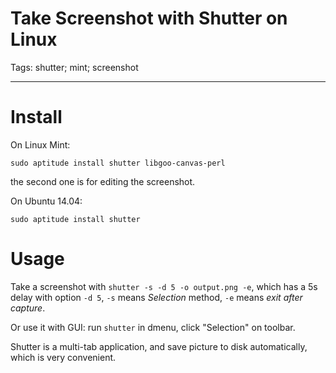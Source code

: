 # Take Screenshot with Shutter on Linux
Tags: shutter; mint; screenshot

------

# Install

On Linux Mint:

    sudo aptitude install shutter libgoo-canvas-perl

the second one is for editing the screenshot.

On Ubuntu 14.04:

    sudo aptitude install shutter

# Usage

Take a screenshot with `shutter -s -d 5 -o output.png -e`,
which has a 5s delay with option `-d 5`,
`-s` means *Selection* method, `-e` means *exit after capture*.

Or use it with GUI: run `shutter` in dmenu, click "Selection" on toolbar.

Shutter is a multi-tab application, and save picture to disk automatically,
which is very convenient.
